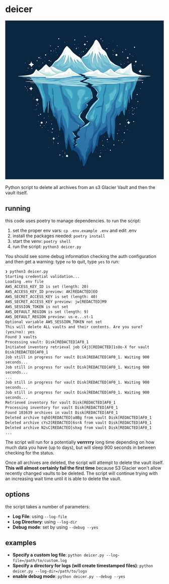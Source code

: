 # deicer

![an image showing a cartoon version of a glacier splitting and melting.](https://github.com/rossja/deicer/blob/main/docs/img/logo.jpg)

Python script to delete all archives from an s3 Glacier Vault and then
the vault itself.

## running

this code uses poetry to manage dependencies. to run the script:

1. set the proper env vars: `cp .env.example .env` and edit .env
2. install the packages needed: `poetry install`
3. start the venv: `poetry shell`
4. run the script: `python3 deicer.py`

You should see some debug information checking the auth configuration
and then get a warning: type `no` to quit, type `yes` to run:

```shell
❯ python3 deicer.py
Starting credential validation...
Loading .env file
AWS_ACCESS_KEY_ID is set (length: 20)
AWS_ACCESS_KEY_ID preview: AK[REDACTED]EO
AWS_SECRET_ACCESS_KEY is set (length: 40)
AWS_SECRET_ACCESS_KEY preview: jw[REDACTED]M9
AWS_SESSION_TOKEN is not set
AWS_DEFAULT_REGION is set (length: 9)
AWS_DEFAULT_REGION preview: us-e...st-1
Optional variable AWS_SESSION_TOKEN not set
This will delete ALL vaults and their contents. Are you sure? (yes/no): yes
Found 3 vaults
Processing vault: Disk[REDACTED]AF0_1
Initiated inventory retrieval job C4j3[REDACTED]1sUo-X for vault Disk[REDACTED]AF0_1
Job still in progress for vault Disk[REDACTED]AF0_1. Waiting 900 seconds...
Job still in progress for vault Disk[REDACTED]AF0_1. Waiting 900 seconds...
...
Job still in progress for vault Disk[REDACTED]AF0_1. Waiting 900 seconds...
Job still in progress for vault Disk[REDACTED]AF0_1. Waiting 900 seconds...
Retrieved inventory for vault Disk[REDACTED]AF0_1
Processing inventory for vault Disk[REDACTED]AF0_1
Found 103639 archives in vault Disk[REDACTED]AF0_1
Deleted archive tqhO[REDACTED]a8Bg from vault Disk[REDACTED]AF0_1
Deleted archive cYs2[REDACTED]6srA from vault Disk[REDACTED]AF0_1
Deleted archive N2sC[REDACTED]shxg from vault Disk[REDACTED]AF0_1
...

```

The script will run for a potentially **verrrrry** long time depending on how much data you have (up to days), but will sleep 900 seconds in between checking for the status.

Once all archives are deleted, the script will attempt to delete the vault itself.
**This will almost certainly fail the first time** because S3 Glacier won't allow recently changed vaults to be deleted.
The script will continue trying with an increasing wait time until it is able to delete the vault.

## options

the script takes a number of parameters:

* **Log File**: using `--log-file`
* **Log Directory**: using `--log-dir`
* **Debug mode**: set by using `--debug --yes`

## examples

* **Specify a custom log file**:  `python deicer.py --log-file=/path/to/custom.log`
* **Specify a directory for logs (will create timestamped files)**:  `python deicer.py --log-dir=/path/to/logs`
* **enable debug mode**:  `python deicer.py --debug --yes`
